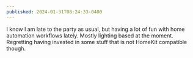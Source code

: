 ```yaml
---
published: 2024-01-31T08:24:33-0400
---
```


I know I am late to the party as usual, but having a lot of fun with home automation workflows lately. Mostly lighting based at the moment. Regretting having invested in some stuff that is not HomeKit compatible though.
